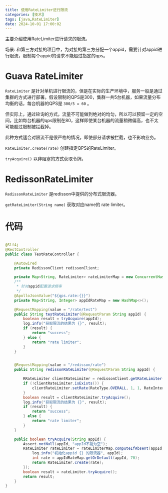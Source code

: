 ```yaml
---
title: 使用RateLimiter进行限流
categories: [技术]
tags: [java,RateLimiter]
date: 2024-10-01 17:00:02
---
```


主要介绍使用RateLimiter进行请求的限流。

<!-- more -->


场景: 和第三方对接的项目中，为对接的第三方分配一个appid，需要针对appid进行限流，限制每个appid的请求不能超过指定的qps。

# Guava RateLimiter

`RateLimiter` 是针对单机进行限流的，但是在实际的生产环境中，服务一般是通过集群的方式进行部署。假设限制的QPS是300，集群一共5台机器，如果流量分布均衡的话，每台机器的QPS是 `300/5 = 60` 。

但实际上，通过轮询的方式，流量不可能做到绝对的均匀，所以可以预留一定的空间，比如每台机器的qps限制在80，这样即使某台机器的流量稍微偏高，也不太可能超过限制被拦截掉。

此种方式适合对限流不是很严格的情况，即使部分请求被拦截，也不影响业务。

`RateLimiter.create(rate)` 创建指定QPS的RateLimiter。

`tryAcquire()`  以非阻塞的方式获取令牌。

# RedissonRateLimiter

`RedissonRateLimiter` 是redisson中提供的分布式限流器。

`getRateLimiter(String name)` 获取对应name的 rate limiter。


# 代码

```java

@Slf4j
@RestController
public class TestRateController {

    @Autowired
    private RedissonClient redissonClient;

    private Map<String, RateLimiter> rateLimiterMap = new ConcurrentHashMap<>();
    /**
     * 针对appid配置请求频率
     */
    @ApolloJsonValue("${qps.rate:{}}")
    private Map<String, Integer> appIdRateMap = new HashMap<>();

    @RequestMapping(value = "/rate/test")
    public String testRateLimiter(@RequestParam String appId) {
        boolean result = tryAcquire(appId);
        log.info("获取限流的结果为 {}", result);
        if (result) {
            return "success";
        } else {
            return "rate limiter";
        }
    }


    @RequestMapping(value = "/redisson/rate")
    public String redissonRateLimiter(@RequestParam String appId) {

        RRateLimiter clientRateLimiter = redissonClient.getRateLimiter("limiter:".concat(appId));
        if (!clientRateLimiter.isExists()) {
            clientRateLimiter.setRate(RateType.OVERALL, 1, 1, RateIntervalUnit.SECONDS);
        }
        boolean result = clientRateLimiter.tryAcquire();
        log.info("获取限流的结果为 {}", result);
        if (result) {
            return "success";
        } else {
            return "rate limiter";
        }
    }

    public boolean tryAcquire(String appId) {
        Assert.notNull(appId, "appId不能为空");
        RateLimiter rateLimiter = rateLimiterMap.computeIfAbsent(appId, s -> {
            log.info("初始化appid {} 的限流器", appId);
            int rate = appIdRateMap.getOrDefault(appId, 70);
            return RateLimiter.create(rate);
        });
        boolean result = rateLimiter.tryAcquire();
        return result;
    }
}

```

